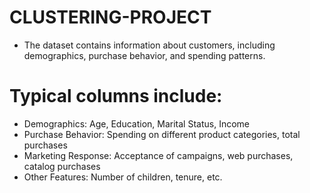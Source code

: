 # CLUSTERING-PROJECT
- The dataset contains information about customers, including demographics, purchase behavior, and spending patterns.

# Typical columns include:
- Demographics: Age, Education, Marital Status, Income
- Purchase Behavior: Spending on different product categories, total purchases
- Marketing Response: Acceptance of campaigns, web purchases, catalog purchases
- Other Features: Number of children, tenure, etc.

  
